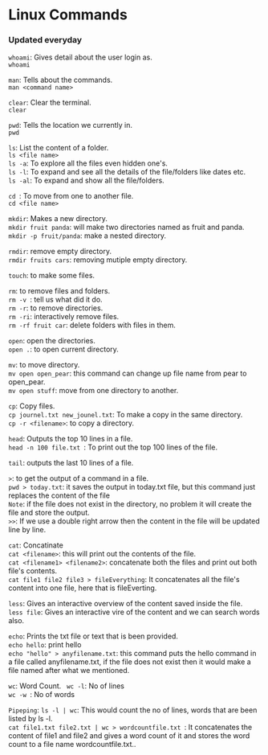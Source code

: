 # Linux Commands

### Updated everyday

`whoami`: Gives detail about the user login as. <br>
`whoami `

`man`: Tells about the commands. <br>
`man <command name>`

`clear`: Clear the terminal. <br>
`clear`

`pwd`: Tells the location we currently in. <br>
`pwd`

`ls`: List the content of a folder. <br>
`ls <file name>`<br>
`ls -a`: To explore all the files even hidden one's. <br>
`ls -l`: To expand and see all the details of the file/folders like dates etc. <br>
`ls -al`: To expand and show all the file/folders. <br>

`cd `: To move from one to another file. <br>
`cd <file name>` <br>

`mkdir`: Makes a new directory. <br>
`mkdir fruit panda`: will make two directories named as fruit and panda. <br>
`mkdir -p fruit/panda`: make a nested directory. <br>

`rmdir`: remove empty directory. <br>
`rmdir fruits cars`: removing mutiple empty directory. <br>

`touch`: to make some files. <br>

`rm`: to remove files and folders.  <br>
`rm -v `: tell us what did it do. <br>
`rm -r`: to remove directories. <br>
`rm -ri`: interactively remove files. <br>
`rm -rf fruit car`: delete folders with files in them. <br>

`open`: open the directories. <br>
`open .`: to open current directory. <br>

`mv`: to move directory.<br>
`mv open open_pear`: this command can change up file name from pear to open_pear. <br>
`mv open stuff`: move from one directory to another. <br>

`cp`: Copy files.<br>
`cp journel.txt new_jounel.txt`: To make a copy in the same directory. <br>
`cp -r <filename>`: to copy a directory. <br>

`head`: Outputs the top 10 lines in a file. <br>
`head -n 100 file.txt `: To print out the top 100 lines of the file. <br>

`tail`: outputs the last 10 lines of a file.<br>

`>`: to get the output of a command in a file. <br>
`pwd > today.txt`: it saves the output in today.txt file, but this command just replaces the content of the file <br>
`Note`: if the file does not exist in the directory, no problem it will create the file and store the output. <br>
`>>`: If we use a double right arrow then the content in the file will be updated line by line. <br>

`cat`: Concatinate <br>
`cat <filename>`: this will print out the contents of the file. <br>
`cat <filename1> <filename2>`: concatenate both the files and print out both file's contents. <br>
`cat file1 file2 file3 > fileEverything`: It concatenates all the file's content into one file, here that is fileEverting. <br>

`less`: Gives an interactive overview of the content saved inside the file. <br>
`less file`: Gives an interactive vire of the content and we can search words also. <br>

`echo`: Prints the txt file or text that is been provided. <br>
`echo hello`: print hello <br>
`echo "hello" > anyfilename.txt`: this command puts the hello command in a file called anyfilename.txt, if the file does not exist then  it would make a file named after what we mentioned. <br>

`wc`: Word Count.
` wc -l`: No of lines <br>
`wc -w `: No of words <br>

  `Pipeping`:
  `ls -l | wc`: This would count the no of lines, words that are been listed by ls -l. <br>
  `cat file1.txt file2.txt | wc > wordcountfile.txt `: It concatenates the content of file1 and file2 and gives a word count of it and stores the word count to a file name wordcountfile.txt.. <br>




